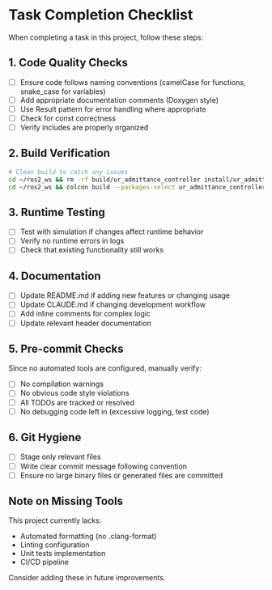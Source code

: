 # Task Completion Checklist

When completing a task in this project, follow these steps:

## 1. Code Quality Checks
- [ ] Ensure code follows naming conventions (camelCase for functions, snake_case for variables)
- [ ] Add appropriate documentation comments (Doxygen style)
- [ ] Use Result<T> pattern for error handling where appropriate
- [ ] Check for const correctness
- [ ] Verify includes are properly organized

## 2. Build Verification
```bash
# Clean build to catch any issues
cd ~/ros2_ws && rm -rf build/ur_admittance_controller install/ur_admittance_controller
cd ~/ros2_ws && colcon build --packages-select ur_admittance_controller && source install/setup.bash
```

## 3. Runtime Testing
- [ ] Test with simulation if changes affect runtime behavior
- [ ] Verify no runtime errors in logs
- [ ] Check that existing functionality still works

## 4. Documentation
- [ ] Update README.md if adding new features or changing usage
- [ ] Update CLAUDE.md if changing development workflow
- [ ] Add inline comments for complex logic
- [ ] Update relevant header documentation

## 5. Pre-commit Checks
Since no automated tools are configured, manually verify:
- [ ] No compilation warnings
- [ ] No obvious code style violations
- [ ] All TODOs are tracked or resolved
- [ ] No debugging code left in (excessive logging, test code)

## 6. Git Hygiene
- [ ] Stage only relevant files
- [ ] Write clear commit message following convention
- [ ] Ensure no large binary files or generated files are committed

## Note on Missing Tools
This project currently lacks:
- Automated formatting (no .clang-format)
- Linting configuration
- Unit tests implementation
- CI/CD pipeline

Consider adding these in future improvements.
